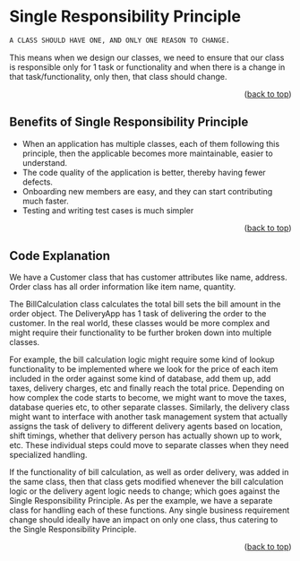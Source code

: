 <!-- Single Responsibility Principle -->
# Single Responsibility Principle

  ```sh
A CLASS SHOULD HAVE ONE, AND ONLY ONE REASON TO CHANGE. 
 ```

This means when we design our classes, we need to ensure that our class is responsible only for 1 task or functionality and when there is a change in that task/functionality, only then, that class should change.

<p align="right">(<a href="#readme-top">back to top</a>)</p>


<!-- Benefits of Single Responsibility Principle -->

## Benefits of Single Responsibility Principle
* When an application has multiple classes, each of them following this principle, then the applicable becomes more maintainable, easier to understand.	
* The code quality of the application is better, thereby having fewer defects.
* Onboarding new members are easy, and they can start contributing much faster.
* Testing and writing test cases is much simpler

<p align="right">(<a href="#readme-top">back to top</a>)</p>

<!-- Code Explanation-->

## Code Explanation

We have a Customer class that has customer attributes like name, address. Order class has all order information like item name, quantity.

The BillCalculation class calculates the total bill sets the bill amount in the order object. The DeliveryApp has 1 task of delivering the order to the customer. In the real world, these classes would be more complex and might require their functionality to be further broken down into multiple classes. 

For example, the bill calculation logic might require some kind of lookup functionality to be implemented where we look for the price of each item included in the order against some kind of database, add them up, add taxes, delivery charges, etc and finally reach the total price. Depending on how complex the code starts to become, we might want to move the taxes, database queries etc, to other separate classes. Similarly, the delivery class might want to interface with another task management system that actually assigns the task of delivery to different delivery agents based on location, shift timings, whether that delivery person has actually shown up to work, etc. These individual steps could move to separate classes when they need specialized handling. 

If the functionality of bill calculation, as well as order delivery, was added in the same class, then that class gets modified whenever the bill calculation logic or the delivery agent logic needs to change; which goes against the Single Responsibility Principle.  As per the example, we have a separate class for handling each of these functions. Any single business requirement change should ideally have an impact on only one class, thus catering to the Single Responsibility Principle.

<p align="right">(<a href="#readme-top">back to top</a>)</p>